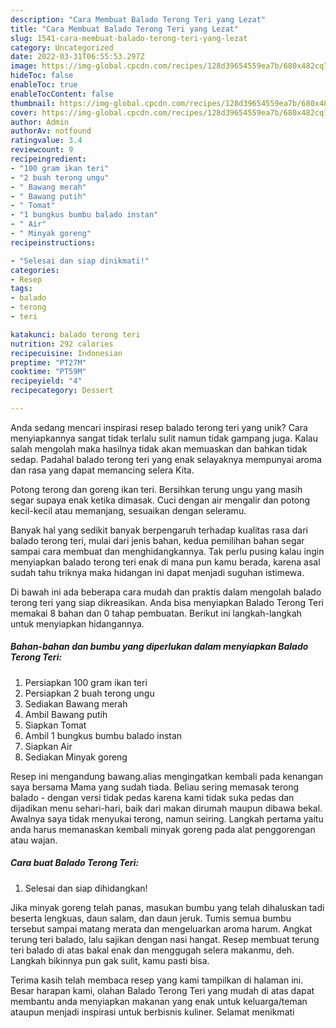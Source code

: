 ```yaml
---
description: "Cara Membuat Balado Terong Teri yang Lezat"
title: "Cara Membuat Balado Terong Teri yang Lezat"
slug: 1541-cara-membuat-balado-terong-teri-yang-lezat
category: Uncategorized
date: 2022-03-31T06:55:53.297Z
image: https://img-global.cpcdn.com/recipes/128d39654559ea7b/680x482cq70/balado-terong-teri-foto-resep-utama.jpg
hideToc: false
enableToc: true
enableTocContent: false
thumbnail: https://img-global.cpcdn.com/recipes/128d39654559ea7b/680x482cq70/balado-terong-teri-foto-resep-utama.jpg
cover: https://img-global.cpcdn.com/recipes/128d39654559ea7b/680x482cq70/balado-terong-teri-foto-resep-utama.jpg
author: Admin
authorAv: notfound
ratingvalue: 3.4
reviewcount: 9
recipeingredient:
- "100 gram ikan teri"
- "2 buah terong ungu"
- " Bawang merah"
- " Bawang putih"
- " Tomat"
- "1 bungkus bumbu balado instan"
- " Air"
- " Minyak goreng"
recipeinstructions:

- "Selesai dan siap dinikmati!"
categories:
- Resep
tags:
- balado
- terong
- teri

katakunci: balado terong teri 
nutrition: 292 calories
recipecuisine: Indonesian
preptime: "PT27M"
cooktime: "PT59M"
recipeyield: "4"
recipecategory: Dessert

---
```





Anda sedang mencari inspirasi resep balado terong teri yang unik? Cara menyiapkannya sangat tidak terlalu sulit namun tidak gampang juga. Kalau salah mengolah maka hasilnya tidak akan memuaskan dan bahkan tidak sedap. Padahal balado terong teri yang enak selayaknya mempunyai aroma dan rasa yang dapat memancing selera Kita.





Potong terong dan goreng ikan teri. Bersihkan terung ungu yang masih segar supaya enak ketika dimasak. Cuci dengan air mengalir dan potong kecil-kecil atau memanjang, sesuaikan dengan seleramu.

Banyak hal yang sedikit banyak berpengaruh terhadap kualitas rasa dari balado terong teri, mulai dari jenis bahan, kedua pemilihan bahan segar sampai cara membuat dan menghidangkannya. Tak perlu pusing kalau ingin menyiapkan balado terong teri enak di mana pun kamu berada, karena asal sudah tahu triknya maka hidangan ini dapat menjadi suguhan istimewa.






Di bawah ini ada beberapa cara mudah dan praktis dalam mengolah balado terong teri yang siap dikreasikan. Anda bisa menyiapkan Balado Terong Teri memakai 8 bahan dan 0 tahap pembuatan. Berikut ini langkah-langkah untuk menyiapkan hidangannya.

<!--inarticleads1-->

##### Bahan-bahan dan bumbu yang diperlukan dalam menyiapkan Balado Terong Teri:

1. Persiapkan 100 gram ikan teri
1. Persiapkan 2 buah terong ungu
1. Sediakan  Bawang merah
1. Ambil  Bawang putih
1. Siapkan  Tomat
1. Ambil 1 bungkus bumbu balado instan
1. Siapkan  Air
1. Sediakan  Minyak goreng


Resep ini mengandung bawang.alias mengingatkan kembali pada kenangan saya bersama Mama yang sudah tiada. Beliau sering memasak terong balado - dengan versi tidak pedas karena kami tidak suka pedas dan dijadikan menu sehari-hari, baik dari makan dirumah maupun dibawa bekal. Awalnya saya tidak menyukai terong, namun seiring. Langkah pertama yaitu anda harus memanaskan kembali minyak goreng pada alat penggorengan atau wajan. 

<!--inarticleads2-->

##### Cara buat Balado Terong Teri:


1. Selesai dan siap dihidangkan!

Jika minyak goreng telah panas, masukan bumbu yang telah dihaluskan tadi beserta lengkuas, daun salam, dan daun jeruk. Tumis semua bumbu tersebut sampai matang merata dan mengeluarkan aroma harum. Angkat terung teri balado, lalu sajikan dengan nasi hangat. Resep membuat terung teri balado di atas bakal enak dan menggugah selera makanmu, deh. Langkah bikinnya pun gak sulit, kamu pasti bisa. 

Terima kasih telah membaca resep yang kami tampilkan di halaman ini. Besar harapan kami, olahan Balado Terong Teri yang mudah di atas dapat membantu anda menyiapkan makanan yang enak untuk keluarga/teman ataupun menjadi inspirasi untuk berbisnis kuliner. Selamat menikmati
